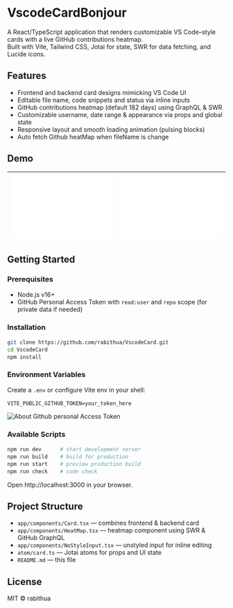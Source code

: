 # VscodeCardBonjour

A React/TypeScript application that renders customizable VS Code–style cards with a live GitHub contributions heatmap.  
Built with Vite, Tailwind CSS, Jotai for state, SWR for data fetching, and Lucide icons.

## Features

- Frontend and backend card designs mimicking VS Code UI
- Editable file name, code snippets and status via inline inputs
- GitHub contributions heatmap (default 182 days) using GraphQL & SWR
- Customizable username, date range & appearance via props and global state
- Responsive layout and smooth loading animation (pulsing blocks)
- Auto fetch Github heatMap when fileName is change

## Demo

| ![Backend Card](./screenshot/CardBackend.svg) | ![Frontend Card](./screenshot/CardFrontend.svg) |
| --------------------------------------------- | ----------------------------------------------- |

## Getting Started

### Prerequisites

- Node.js v16+
- GitHub Personal Access Token with `read:user` and `repo` scope (for private data if needed)

### Installation

```bash
git clone https://github.com/rabithua/VscodeCard.git
cd VscodeCard
npm install
```

### Environment Variables

Create a `.env` or configure Vite env in your shell:

```
VITE_PUBLIC_GITHUB_TOKEN=your_token_here
```

![About Github personal Access Token](https://docs.github.com/zh/authentication/keeping-your-account-and-data-secure/managing-your-personal-access-tokens)

### Available Scripts

```bash
npm run dev      # start development server
npm run build    # build for production
npm run start    # preview production build
npm run check    # code check
```

Open http://localhost:3000 in your browser.

## Project Structure

- `app/components/Card.tsx` — combines frontend & backend card
- `app/components/HeatMap.tsx` — heatmap component using SWR & GitHub GraphQL
- `app/components/NoStyleInput.tsx` — unstyled input for inline editing
- `atom/card.ts` — Jotai atoms for props and UI state
- `README.md` — this file

## License

MIT © rabithua
